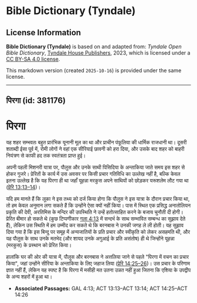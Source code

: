 # Bible Dictionary (Tyndale)

## License Information

**Bible Dictionary (Tyndale)** is based on and adapted from: _Tyndale Open Bible Dictionary_, [Tyndale House Publishers](https://tyndaleopenresources.com/), 2023, which is licensed under a [CC BY-SA 4.0 license](https://creativecommons.org/licenses/by-sa/4.0/legalcode.en).

This markdown version (created `2025-10-16`) is provided under the same license.



--------------------------------

## पिरगा (id: 381176)

पिरगा
=====

यह शहर सम्भवतः बहुत प्रारंभिक यूनानी मूल का था और प्राचीन पंफूलिया की धार्मिक राजधानी था। दूसरी शताब्दी ईसा पूर्व में, रोमी लोगों ने वहां एक सीरियाई छावनी को हरा दिया, और उसके बाद शहर को बाहरी नियंत्रण से काफी हद तक स्वतंत्रता प्राप्त हुई।

अपनी पहली मिशनरी यात्रा पर, पौलुस और उनके साथी पिसिदिया के अन्ताकिया जाते समय इस शहर से होकर गुजरे। प्रेरितों के कार्य में उस अवसर पर किसी प्रचार गतिविधि का उल्लेख नहीं है, बल्कि केवल इतना उल्लेख है कि यह पिरगा ही था जहाँ यूहन्ना मरकुस अपने साथियों को छोड़कर यरूशलेम लौट गया था ([प्रेरि 13:13–14](https://ref.ly/Acts13:13-Acts13:14))।

यदि हम मानते हैं कि लूका ने इस तथ्य को दर्ज किया होगा कि पौलुस ने इस यात्रा के दौरान प्रचार किया था, तो हम केवल अनुमान लगा सकते हैं कि उन्होंने ऐसा क्यों नहीं किया। पास में स्थित एक प्रसिद्ध अनातोलियन प्रकृति की देवी, अरतिमिस के मन्दिर की उपस्थिति ने उन्हें हतोत्साहित करने के बजाय चुनौती दी होगी। प्रेरित बीमार हो सकते थे (कुछ टिप्पणीकार [गला 4:13](https://ref.ly/Gal4:13) में सन्दर्भ के साथ सम्भावित सम्बन्ध का सुझाव देते हैं), लेकिन उस स्थिति में हम उम्मीद कर सकते थे कि बरनबास ने उनकी जगह ले ली होती। यह सुझाव दिया गया है कि इस बिन्दु पर समूह में अन्यजातियों के प्रति प्रचार और स्वीकृति को लेकर असहमति थी, और यह पौलुस के साथ उनके मतभेद (और शायद उनके अगुआई के प्रति असंतोष) ही थे जिन्होंने यूहन्ना (मरकुस) के प्रस्थान को प्रेरित किया।

हालांकि घर की ओर की यात्रा में, पौलुस और बरनबास ने अत्तलिया जाने से पहले "पिरगा में वचन का प्रचार किया", जहां उन्होंने सीरिया के अन्ताकिया के लिए जहाज लिया ([प्रेरि 14:25–26](https://ref.ly/Acts14:25-Acts14:26))। उस प्रचार के परिणाम ज्ञात नहीं हैं, लेकिन यह स्पष्ट है कि पिरगा में मसीही मत उतना उन्नत नहीं हुआ जितना कि एशिया के उपद्वीप के अन्य शहरों में हुआ था।

* **Associated Passages:** GAL 4:13; ACT 13:13–ACT 13:14; ACT 14:25–ACT 14:26


